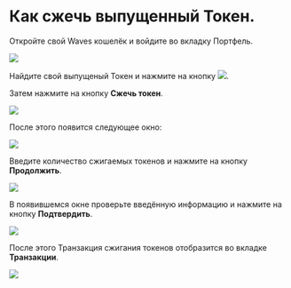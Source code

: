 # **Как сжечь выпущенный Токен**.

Откройте свой Waves кошелёк и войдите во вкладку Портфель.

![](/_assets/token_burn_01.png)

Найдите свой выпущеный Токен и нажмите на кнопку ![](/_assets/token_burn_02.png).

Затем нажмите на кнопку **Сжечь токен**.

![](/_assets/token_burn_03.png)

После этого появится следующее окно:

![](/_assets/token_burn_04.jpeg)

Введите количество сжигаемых токенов и нажмите на кнопку **Продолжить**.

![](/_assets/token_burn_05.jpeg)

В появившемся окне проверьте введённую информацию и нажмите на кнопку **Подтвердить**.

![](/_assets/token_burn_06.jpeg)

После этого Транзакция сжигания токенов отобразится во вкладке **Транзакции**.

![](/_assets/token_burn_07.png)
